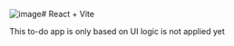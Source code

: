 ![image](https://github.com/chhaya03/React_Projects/assets/141479837/179551e2-45b0-4e2a-9dc8-7735702fb080)# React + Vite

This to-do app is only based on UI 
logic is not applied yet





